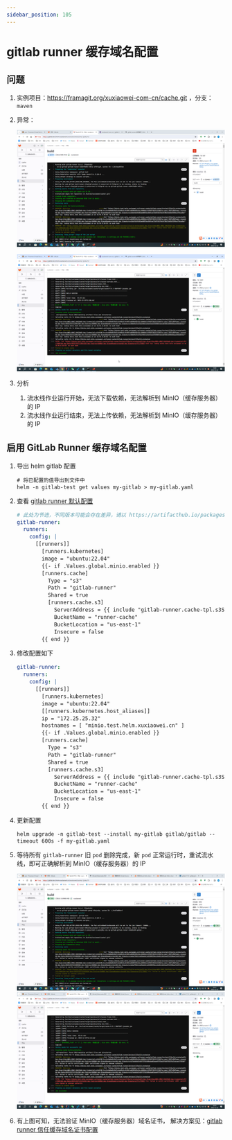 ```yaml
---
sidebar_position: 105
---
```


# gitlab runner 缓存域名配置

## 问题

1. 实例项目：https://framagit.org/xuxiaowei-com-cn/cache.git ，分支：`maven`

2. 异常：

   ![gitlab-runner-job-3.png](static/gitlab-runner-job-3.png)

   ![gitlab-runner-job-4.png](static/gitlab-runner-job-4.png)

3. 分析

    1. 流水线作业运行开始，无法下载依赖，无法解析到 MinIO（缓存服务器）的 IP
    2. 流水线作业运行结束，无法上传依赖，无法解析到 MinIO（缓存服务器）的 IP

## 启用 GitLab Runner 缓存域名配置

1. 导出 helm gitlab 配置

    ```shell
    # 将已配置的值导出到文件中
    helm -n gitlab-test get values my-gitlab > my-gitlab.yaml
    ```

2. 查看 [gitlab runner 默认配置](https://artifacthub.io/packages/helm/gitlab/gitlab?modal=values)

    ```yaml
    # 此处为节选，不同版本可能会存在差异，请以 https://artifacthub.io/packages/helm/gitlab/gitlab?modal=values 中的配置为准
    gitlab-runner:
      runners:
        config: |
          [[runners]]
            [runners.kubernetes]
            image = "ubuntu:22.04"
            {{- if .Values.global.minio.enabled }}
            [runners.cache]
              Type = "s3"
              Path = "gitlab-runner"
              Shared = true
              [runners.cache.s3]
                ServerAddress = {{ include "gitlab-runner.cache-tpl.s3ServerAddress" . }}
                BucketName = "runner-cache"
                BucketLocation = "us-east-1"
                Insecure = false
            {{ end }}
    ```

3. 修改配置如下

    ```yaml
    gitlab-runner:
      runners:
        config: |
          [[runners]]
            [runners.kubernetes]
            image = "ubuntu:22.04"
            [[runners.kubernetes.host_aliases]]
            ip = "172.25.25.32"
            hostnames = [ "minio.test.helm.xuxiaowei.cn" ]
            {{- if .Values.global.minio.enabled }}
            [runners.cache]
              Type = "s3"
              Path = "gitlab-runner"
              Shared = true
              [runners.cache.s3]
                ServerAddress = {{ include "gitlab-runner.cache-tpl.s3ServerAddress" . }}
                BucketName = "runner-cache"
                BucketLocation = "us-east-1"
                Insecure = false
            {{ end }}
    ```

4. 更新配置

   ```shell
   helm upgrade -n gitlab-test --install my-gitlab gitlab/gitlab --timeout 600s -f my-gitlab.yaml
   ```

5. 等待所有 `gitlab-runner` 旧 `pod` 删除完成，新 `pod` 正常运行时，重试流水线，即可正确解析到 MinIO（缓存服务器）的 IP

   ![gitlab-runner-job-5.png](static/gitlab-runner-job-5.png)
   ![gitlab-runner-job-6.png](static/gitlab-runner-job-6.png)

6. 有上图可知，无法验证 MinIO（缓存服务器）域名证书，
   解决方案见：[gitlab runner 信任缓存域名证书配置](gitlab-runner-cache-trust-ssl.md)
